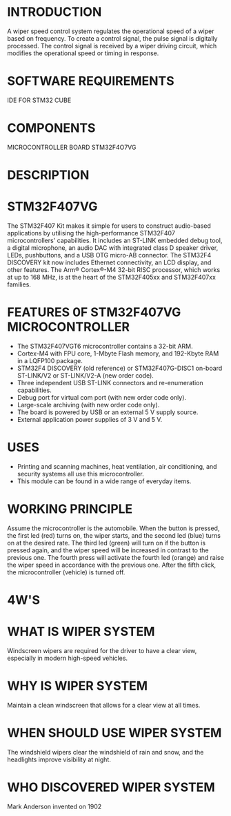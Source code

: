 # INTRODUCTION
   A wiper speed control system regulates the operational speed of a wiper based on frequency. To create a control signal, the pulse signal is digitally processed. The control signal is received by a wiper driving circuit, which modifies the operational speed or timing in response.
 # SOFTWARE REQUIREMENTS
   IDE FOR STM32 CUBE
 # COMPONENTS
   MICROCONTROLLER BOARD STM32F4O7VG
 # DESCRIPTION
 # STM32F407VG
   The STM32F407 Kit makes it simple for users to construct audio-based applications by utilising the high-performance STM32F407 microcontrollers' capabilities. It includes an ST-LINK embedded debug tool, a digital microphone, an audio DAC with integrated class D speaker driver, LEDs, pushbuttons, and a USB OTG micro-AB connector. The STM32F4 DISCOVERY kit now includes Ethernet connectivity, an LCD display, and other features. The Arm® Cortex®-M4 32-bit RISC processor, which works at up to 168 MHz, is at the heart of the STM32F405xx and STM32F407xx families.
 # FEATURES 0F STM32F407VG MICROCONTROLLER
   * The STM32F407VGT6 microcontroller contains a 32-bit ARM.
   * Cortex-M4 with FPU core, 1-Mbyte Flash memory, and 192-Kbyte RAM in a LQFP100 package. 
   * STM32F4 DISCOVERY (old reference) or STM32F407G-DISC1 on-board ST-LINK/V2 or ST-LINK/V2-A (new order code).
   * Three independent USB ST-LINK connectors and re-enumeration capabilities.
   * Debug port for virtual com port (with new order code only).
   * Large-scale archiving (with new order code only).
   * The board is powered by USB or an external 5 V supply source.
   * External application power supplies of 3 V and 5 V.
 # USES
   * Printing and scanning machines, heat ventilation, air conditioning, and security systems all use this microcontroller.
   * This module can be found in a wide range of everyday items.
 # WORKING PRINCIPLE
   Assume the microcontroller is the automobile. When the button is pressed, the first led (red) turns on, the wiper starts, and the second led (blue) turns on at the desired rate. The third led (green) will turn on if the button is pressed again, and the wiper speed will be increased in contrast to the previous one. The fourth press will activate the fourth led (orange) and raise the wiper speed in accordance with the previous one. After the fifth click, the microcontroller (vehicle) is turned off.
 # 4W'S
 # WHAT IS WIPER SYSTEM
   Windscreen wipers are required for the driver to have a clear view, especially in modern high-speed vehicles.
 # WHY IS WIPER SYSTEM
   Maintain a clean windscreen that allows for a clear view at all times.
 # WHEN SHOULD USE WIPER SYSTEM
   The windshield wipers clear the windshield of rain and snow, and the headlights improve visibility at night.
 # WHO DISCOVERED WIPER SYSTEM
   Mark Anderson invented on 1902
